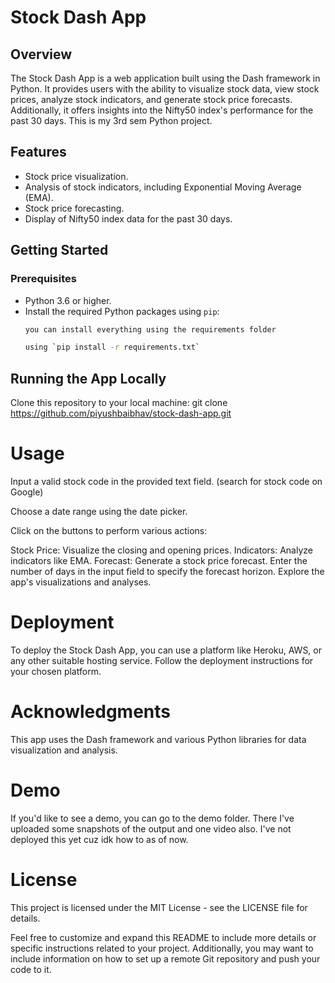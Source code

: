 # Stock Dash App

## Overview

The Stock Dash App is a web application built using the Dash framework in Python. It provides users with the ability to visualize stock data, view stock prices, analyze stock indicators, and generate stock price forecasts. Additionally, it offers insights into the Nifty50 index's performance for the past 30 days. This is my 3rd sem Python project.

## Features

- Stock price visualization.
- Analysis of stock indicators, including Exponential Moving Average (EMA).
- Stock price forecasting.
- Display of Nifty50 index data for the past 30 days.

## Getting Started

### Prerequisites

- Python 3.6 or higher.
- Install the required Python packages using `pip`:
  ```bash
  you can install everything using the requirements folder

  using `pip install -r requirements.txt`

## Running the App Locally

 Clone this repository to your local machine:
 git clone https://github.com/piyushbaibhav/stock-dash-app.git


# Usage
 Input a valid stock code in the provided text field. (search for stock code on Google)

Choose a date range using the date picker.

Click on the buttons to perform various actions:

Stock Price: Visualize the closing and opening prices.
Indicators: Analyze indicators like EMA.
Forecast: Generate a stock price forecast.
Enter the number of days in the input field to specify the forecast horizon.
Explore the app's visualizations and analyses.

# Deployment
 
 To deploy the Stock Dash App, you can use a platform like Heroku, AWS, or any other suitable hosting service. Follow the deployment instructions for your chosen platform.

# Acknowledgments

 This app uses the Dash framework and various Python libraries for data visualization and analysis.

# Demo

If you'd like to see a demo, you can go to the demo folder. There I've uploaded some snapshots of the output and one video also. I've not deployed this yet cuz idk how to as of now.


# License

 This project is licensed under the MIT License - see the LICENSE file for details.

Feel free to customize and expand this README to include more details or specific instructions related to your project. Additionally, you may want to include information on how to set up a remote Git repository and push your code to it.

